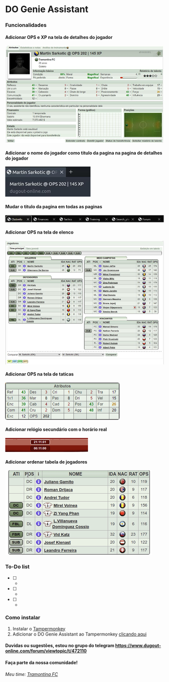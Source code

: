 # DO Genie Assistant

### Funcionalidades
  #### Adicionar OPS e XP na tela de detalhes do jogador
  <img src="player.jpg">

  #### Adicionar o nome do jogador como titulo da pagina na pagina de detalhes do jogador
  <img src="playertitle.jpg">

  #### Mudar o titulo da pagina em todas as paginas
  <img src="pagetitle.jpg">

  #### Adicionar OPS na tela de elenco
  <img src="squad.jpg">
  
  #### Adicionar OPS na tela de taticas
  <img src="tactics.png">

  #### Adicionar relógio secundário com o horário real
  <img src="clock.gif">

  #### Adicionar ordenar tabela de jogadores
  <img src="datatable.gif">

### To-Do list
- [ ] -
- [ ] -
- [ ] -

### Como instalar 
1. Instalar o [Tampermonkey](https://www.tampermonkey.net/)
2. Adicionar o DO Genie Assistant ao Tampermonkey [clicando aqui](https://github.com/edunogueira/DOGenieAssistant/raw/main/DOGenieAssistant.user.js)

#### Duvidas ou sugestões, estou no grupo do telegram <https://www.dugout-online.com/forum/viewtopic/t/472110> 
#### Faça parte da nossa comunidade!

###### Meu time: [Tramontina FC](https://www.dugout-online.com/clubinfo/none/clubid/112411)
